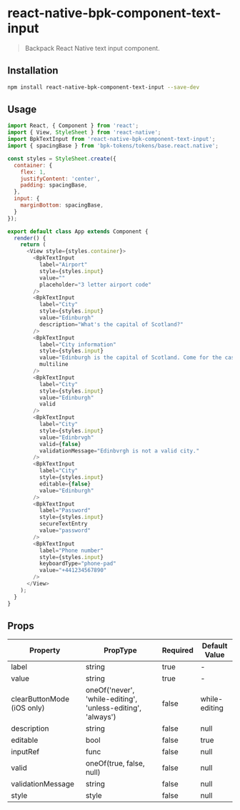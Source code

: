 # react-native-bpk-component-text-input

> Backpack React Native text input component.

## Installation

```sh
npm install react-native-bpk-component-text-input --save-dev
```

## Usage

```js
import React, { Component } from 'react';
import { View, StyleSheet } from 'react-native';
import BpkTextInput from 'react-native-bpk-component-text-input';
import { spacingBase } from 'bpk-tokens/tokens/base.react.native';

const styles = StyleSheet.create({
  container: {
    flex: 1,
    justifyContent: 'center',
    padding: spacingBase,
  },
  input: {
    marginBottom: spacingBase,
  }
});

export default class App extends Component {
  render() {
    return (
      <View style={styles.container}>
        <BpkTextInput
          label="Airport"
          style={styles.input}
          value=""
          placeholder="3 letter airport code"
        />
        <BpkTextInput
          label="City"
          style={styles.input}
          value="Edinburgh"
          description="What's the capital of Scotland?"
        />
        <BpkTextInput
          label="City information"
          style={styles.input}
          value="Edinburgh is the capital of Scotland. Come for the castle, stay for the penguin parade at the zoo."
          multiline
        />
        <BpkTextInput
          label="City"
          style={styles.input}
          value="Edinburgh"
          valid
        />
        <BpkTextInput
          label="City"
          style={styles.input}
          value="Edinbrvgh"
          valid={false}
          validationMessage="Edinbvrgh is not a valid city."
        />
        <BpkTextInput
          label="City"
          style={styles.input}
          editable={false}
          value="Edinburgh"
        />
        <BpkTextInput
          label="Password"
          style={styles.input}
          secureTextEntry
          value="password"
        />
        <BpkTextInput
          label="Phone number"
          style={styles.input}
          keyboardType="phone-pad"
          value="+441234567890"
        />
      </View>
    );
  }
}
```

## Props

| Property                    | PropType                                                    | Required | Default Value |
| --------------------------- | ----------------------------------------------------------- | -------- | ------------- |
| label                       | string                                                      | true     | -             |
| value                       | string                                                      | true     | -             |
| clearButtonMode (iOS only)  | oneOf('never', 'while-editing', 'unless-editing', 'always') | false    | while-editing |
| description                 | string                                                      | false    | null          |
| editable                    | bool                                                        | false    | true          |
| inputRef                    | func                                                        | false    | null          |
| valid                       | oneOf(true, false, null)                                    | false    | null          |
| validationMessage           | string                                                      | false    | null          |
| style                       | style                                                       | false    | null          |
